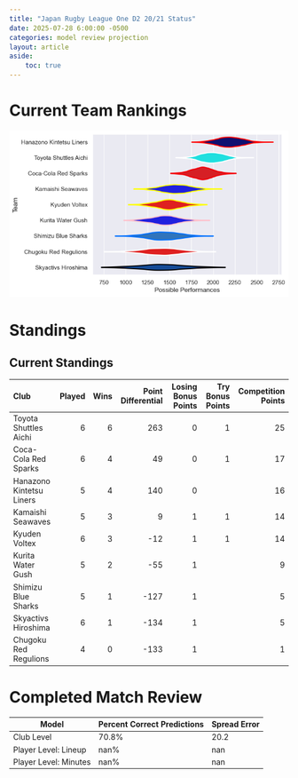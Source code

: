 ```yaml
---  
title: "Japan Rugby League One D2 20/21 Status"  
date: 2025-07-28 6:00:00 -0500  
categories: model review projection  
layout: article  
aside:  
    toc: true  
---
```

# Current Team Rankings


![Club Rankings](plots/rankings_Japan_Rugby_League_One_D2_2021.png)
# Standings

## Current Standings


| Club                     |   Played |   Wins |   Point Differential |   Losing Bonus Points |   Try Bonus Points |   Competition Points |
|:-------------------------|---------:|-------:|---------------------:|----------------------:|-------------------:|---------------------:|
| Toyota Shuttles Aichi    |        6 |      6 |                  263 |                     0 |                  1 |                   25 |
| Coca-Cola Red Sparks     |        6 |      4 |                   49 |                     0 |                  1 |                   17 |
| Hanazono Kintetsu Liners |        5 |      4 |                  140 |                     0 |                    |                   16 |
| Kamaishi Seawaves        |        5 |      3 |                    9 |                     1 |                  1 |                   14 |
| Kyuden Voltex            |        6 |      3 |                  -12 |                     1 |                  1 |                   14 |
| Kurita Water Gush        |        5 |      2 |                  -55 |                     1 |                    |                    9 |
| Shimizu Blue Sharks      |        5 |      1 |                 -127 |                     1 |                    |                    5 |
| Skyactivs Hiroshima      |        6 |      1 |                 -134 |                     1 |                    |                    5 |
| Chugoku Red Regulions    |        4 |      0 |                 -133 |                     1 |                    |                    1 |



# Completed Match Review


| Model | Percent Correct Predictions | Spread Error |
| ------ | ------ | ------ |
| Club Level | 70.8% | 20.2 |
| Player Level: Lineup | nan% | nan |
| Player Level: Minutes | nan% | nan |

